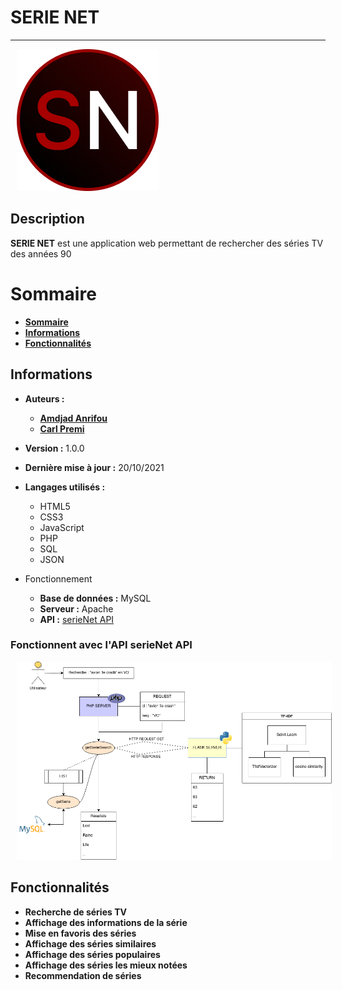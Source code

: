 # SERIE NET

---

<img  style="margin: 0 10px 0;" alt="" src="./ressources/images/sn-logo.png" width=227>

## Description
**SERIE NET** est une application web permettant de rechercher des séries TV des années 90

# Sommaire

* **[Sommaire](#sommaire)**
* **[Informations](#informations)**
* **[Fonctionnalités](#fonctionnalités)**


## Informations

* **Auteurs :**
  * [**Amdjad Anrifou**](https://github.com/maxiwere45)
  * [**Carl Premi**](https://github.com/otsubyo)

* **Version :** 1.0.0
* **Dernière mise à jour :** 20/10/2021
* **Langages utilisés :**
  * HTML5
  * CSS3
  * JavaScript
  * PHP
  * SQL
  * JSON

* Fonctionnement
  * **Base de données :** MySQL
  * **Serveur :** Apache
  * **API :** [serieNet API](https://github.com/otsubyo/SerieNet)

### Fonctionnent avec l'API serieNet API
  
<img  style="float:inherit; margin: 0 10px 0;" alt="" src="./ressources/images/API.png" width=1365>

## Fonctionnalités

* **Recherche de séries TV**
* **Affichage des informations de la série**
* **Mise en favoris des séries**
* **Affichage des séries similaires**
* **Affichage des séries populaires**
* **Affichage des séries les mieux notées**
* **Recommendation de séries**